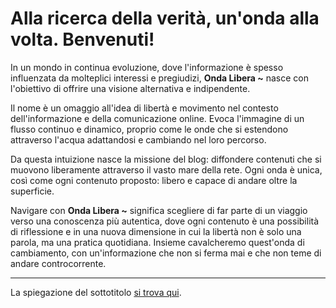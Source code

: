 # Alla ricerca della verità, un'onda alla volta. Benvenuti!

In un mondo in continua evoluzione, dove l'informazione è spesso influenzata da molteplici interessi e pregiudizi, **Onda Libera ~** nasce con l'obiettivo di offrire una visione alternativa e indipendente.

Il nome è un omaggio all'idea di libertà e movimento nel contesto dell'informazione e della comunicazione online. Evoca l'immagine di un flusso continuo e dinamico, proprio come le onde che si estendono attraverso l'acqua adattandosi e cambiando nel loro percorso.

Da questa intuizione nasce la missione del blog: diffondere contenuti che si muovono liberamente attraverso il vasto mare della rete. Ogni onda è unica, così come ogni contenuto proposto: libero e capace di andare oltre la superficie.

Navigare con **Onda Libera ~** significa scegliere di far parte di un viaggio verso una conoscenza più autentica, dove ogni contenuto è una possibilità di riflessione e in una nuova dimensione in cui la libertà non è solo una parola, ma una pratica quotidiana. Insieme cavalcheremo quest'onda di cambiamento, con un'informazione che non si ferma mai e che non teme di andare controcorrente.

---

La spiegazione del sottotitolo [si trova qui](/pages/sottotitolo.html).
